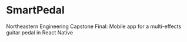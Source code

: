 # SmartPedal
Northeastern Engineering Capstone Final: Mobile app for a multi-effects guitar pedal in React Native
